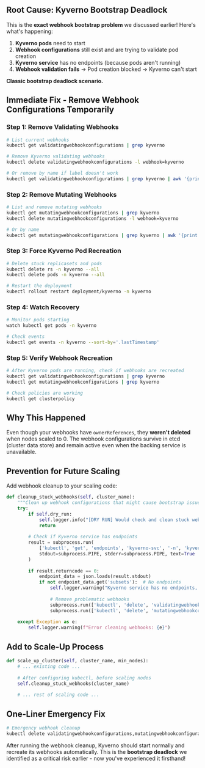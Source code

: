 ## **Root Cause: Kyverno Bootstrap Deadlock**

This is the **exact webhook bootstrap problem** we discussed earlier! Here's what's happening:

1. **Kyverno pods** need to start
2. **Webhook configurations** still exist and are trying to validate pod creation
3. **Kyverno service** has no endpoints (because pods aren't running)
4. **Webhook validation fails** → Pod creation blocked → Kyverno can't start

**Classic bootstrap deadlock scenario.**

## **Immediate Fix - Remove Webhook Configurations Temporarily**

### **Step 1: Remove Validating Webhooks**
```bash
# List current webhooks
kubectl get validatingwebhookconfigurations | grep kyverno

# Remove Kyverno validating webhooks
kubectl delete validatingwebhookconfigurations -l webhook=kyverno

# Or remove by name if label doesn't work
kubectl get validatingwebhookconfigurations | grep kyverno | awk '{print $1}' | xargs kubectl delete validatingwebhookconfigurations
```

### **Step 2: Remove Mutating Webhooks**
```bash
# List and remove mutating webhooks
kubectl get mutatingwebhookconfigurations | grep kyverno
kubectl delete mutatingwebhookconfigurations -l webhook=kyverno

# Or by name
kubectl get mutatingwebhookconfigurations | grep kyverno | awk '{print $1}' | xargs kubectl delete mutatingwebhookconfigurations
```

### **Step 3: Force Kyverno Pod Recreation**
```bash
# Delete stuck replicasets and pods
kubectl delete rs -n kyverno --all
kubectl delete pods -n kyverno --all

# Restart the deployment
kubectl rollout restart deployment/kyverno -n kyverno
```

### **Step 4: Watch Recovery**
```bash
# Monitor pods starting
watch kubectl get pods -n kyverno

# Check events
kubectl get events -n kyverno --sort-by='.lastTimestamp'
```

### **Step 5: Verify Webhook Recreation**
```bash
# After Kyverno pods are running, check if webhooks are recreated
kubectl get validatingwebhookconfigurations | grep kyverno
kubectl get mutatingwebhookconfigurations | grep kyverno

# Check policies are working
kubectl get clusterpolicy
```

## **Why This Happened**

Even though your webhooks have `ownerReferences`, they **weren't deleted** when nodes scaled to 0. The webhook configurations survive in etcd (cluster data store) and remain active even when the backing service is unavailable.

## **Prevention for Future Scaling**

Add webhook cleanup to your scaling code:

```python
def cleanup_stuck_webhooks(self, cluster_name):
    """Clean up webhook configurations that might cause bootstrap issues."""
    try:
        if self.dry_run:
            self.logger.info("[DRY RUN] Would check and clean stuck webhooks")
            return
            
        # Check if Kyverno service has endpoints
        result = subprocess.run(
            ['kubectl', 'get', 'endpoints', 'kyverno-svc', '-n', 'kyverno', '-o', 'json'],
            stdout=subprocess.PIPE, stderr=subprocess.PIPE, text=True
        )
        
        if result.returncode == 0:
            endpoint_data = json.loads(result.stdout)
            if not endpoint_data.get('subsets'):  # No endpoints
                self.logger.warning("Kyverno service has no endpoints, cleaning webhooks")
                
                # Remove problematic webhooks
                subprocess.run(['kubectl', 'delete', 'validatingwebhookconfigurations', '-l', 'webhook=kyverno', '--ignore-not-found=true'])
                subprocess.run(['kubectl', 'delete', 'mutatingwebhookconfigurations', '-l', 'webhook=kyverno', '--ignore-not-found=true'])
                
    except Exception as e:
        self.logger.warning(f"Error cleaning webhooks: {e}")
```

## **Add to Scale-Up Process**

```python
def scale_up_cluster(self, cluster_name, min_nodes):
    # ... existing code ...
    
    # After configuring kubectl, before scaling nodes
    self.cleanup_stuck_webhooks(cluster_name)
    
    # ... rest of scaling code ...
```

## **One-Liner Emergency Fix**

```bash
# Emergency webhook cleanup
kubectl delete validatingwebhookconfigurations,mutatingwebhookconfigurations -l webhook=kyverno; kubectl delete pods -n kyverno --all
```

After running the webhook cleanup, Kyverno should start normally and recreate its webhooks automatically. This is the **bootstrap deadlock** we identified as a critical risk earlier - now you've experienced it firsthand!​​​​​​​​​​​​​​​​
